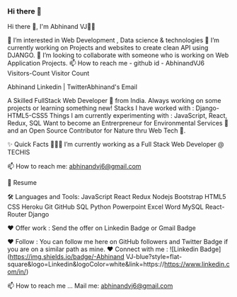 ### Hi there 👋

<!--
**chandangoyal07/chandangoyal07** is a ✨ _special_ ✨ repository because its `README.md` (this file) appears on your GitHub profile.

Here are some ideas to get you started:

- 🔭 I’m currently working on ...
- 🌱 I’m currently learning ...
- 👯 I’m looking to collaborate on ...
- 🤔 I’m looking for help with ...
- 💬 Ask me about ...
- 📫 How to reach me: ...
- 😄 Pronouns: ...
- ⚡ Fun fact: ...
-->
Hi there 👋, I'm Abhinand VJ👨‍💻

👀 I’m interested in Web Development , Data science & technologies
🌱 I’m currently working on Projects and websites to create clean API using DJANGO.
💞️ I’m looking to collaborate with someone who is working on Web Application Projects.
📫 How to reach me - github id - AbhinandVJ6
Visitors-Count
Visitor Count


Abhinand Linkedin | TwitterAbhinand's Email

A Skilled FullStack Web Developer 🚀 from India. Always working on some projects or learning something new!
Stacks I have worked with : Django-HTML5-CSS5
Things I am currently experimenting with : JavaScript, React, Redux, SQL
Want to become an Entrerpreneur for Environmental Services 🌳 and an Open Source Contributor for Nature thru Web Tech 💚.

✨ Quick Facts
👨🏽‍💻 I’m currently working as a Full Stack Web Developer @ TECHIS

📫 How to reach me: abhinandvj6@gmail.com

📝 Resume

🛠️ Languages and Tools:
JavaScript React Redux Nodejs Bootstrap HTML5 CSS Heroku Git GitHub SQL Python Powerpoint Excel Word MySQL React-Router Django

❤️ Offer work : Send the offer on Linkedin Badge
or Gmail Badge

❤️ Follow : You can follow me here on GitHub followers and Twitter Badge if you are on a similar path as mine.
❤️ Connect with me : ![Linkedin Badge](https://img.shields.io/badge/-Abhinand VJ-blue?style=flat-square&logo=Linkedin&logoColor=white&link=https://https://www.linkedin.com/in/)






📫 How to reach me ... Mail me: abhinandvj6@gmail.com

